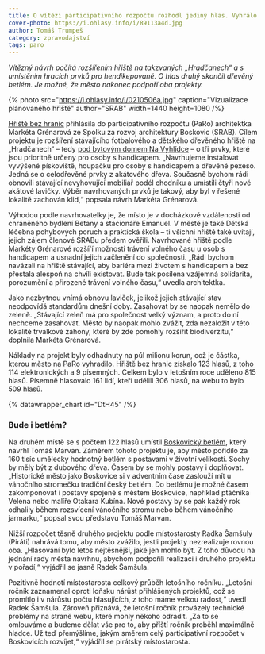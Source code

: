 ```yaml
---
title: O vítězi participativního rozpočtu rozhodl jediný hlas. Vyhrálo Hřiště bez hranic
cover-photo: https://i.ohlasy.info/i/89113a4d.jpg
author: Tomáš Trumpeš
category: zpravodajství
tags: paro
---
```


*Vítězný návrh počítá rozšířením hřiště na takzvaných „Hradčanech“ a s umístěním hracích prvků pro hendikepované. O hlas druhý skončil dřevěný betlém. Je možné, že město nakonec podpoří oba projekty.*

{% photo src="https://i.ohlasy.info/i/0210506a.jpg" caption="Vizualizace plánovaného hřiště" author="SRAB" width=1440 height=1080 /%}

[Hřiště bez hranic](https://boskovice.pincity.cz/participativni-projekt/150-hriste-bez-hranic) přihlásila do participativního rozpočtu (PaRo) architektka Markéta Grénarová ze Spolku za rozvoj architektury Boskovic (SRAB). Cílem projektu je rozšíření stávajícího fotbalového a dětského dřevěného hřiště na „Hradčanech“ – tedy [pod bytovým domem Na Vyhlídce](https://mapy.cz/s/jasogokemo) – o tři prvky, které jsou prioritně určeny pro osoby s handicapem. „Navrhujeme instalovat vyvýšené pískoviště, houpačku pro osoby s handicapem a dřevěné pexeso. Jedná se o celodřevěné prvky z akátového dřeva. Současně bychom rádi obnovili stávající nevyhovující mobiliář podél chodníku a umístili čtyři nové akátové lavičky. Výběr navrhovaných prvků je takový, aby byl v řešené lokalitě zachován klid,“ popsala návrh Markéta Grénarová.

Výhodou podle navrhovatelky je, že místo je v docházkové vzdálenosti od chráněného bydlení Betany a stacionáře Emanuel. V městě je také Dětská léčebna pohybových poruch a praktická škola – ti všichni hřiště také uvítají, jejich zájem členové SRABu předem ověřili. Navrhované hřiště podle Markéty Grénarové rozšíří možnosti trávení volného času u osob s handicapem a usnadní jejich začlenění do společnosti. „Rádi bychom navázali na hřiště stávající, aby bariéra mezi životem s handicapem a bez přestala alespoň na chvíli existovat. Bude tak posílena vzájemná solidarita, porozumění a přirozené trávení volného času,“ uvedla architektka.

Jako nezbytnou vnímá obnovu laviček, jelikož jejich stávající stav neodpovídá standardům dnešní doby. Zasahovat by se naopak nemělo do zeleně. „Stávající zeleň má pro společnost velký význam, a proto do ní nechceme zasahovat. Město by naopak mohlo zvážit, zda nezaložit v této lokalitě trvalkové záhony, které by zde pomohly rozšířit biodiverzitu,“ doplnila Markéta Grénarová.

Náklady na projekt byly odhadnuty na půl milionu korun, což je částka, kterou město na PaRo vyhradilo. Hřiště bez hranic získalo 123 hlasů, z toho 114 elektronických a 9 písemných. Celkem bylo v letošním roce uděleno 815 hlasů. Písemně hlasovalo 161 lidí, kteří udělili 306 hlasů, na webu to bylo 509 hlasů.

{% datawrapper_chart id="DtH45" /%}

### Bude i betlém?

Na druhém místě se s počtem 122 hlasů umístil [Boskovický betlém](https://boskovice.pincity.cz/participativni-projekt/140-boskovicky-betlem), který navrhl Tomáš Marvan. Záměrem tohoto projektu je, aby město pořídilo za 160 tisíc umělecky hodnotný betlém s postavami v životní velikosti. Sochy by měly být z dubového dřeva. Časem by se mohly postavy i doplňovat. „Historické město jako Boskovice si v adventním čase zaslouží mít u vánočního stromečku tradiční český betlém. Do betlému je možné časem zakomponovat i postavy spojené s městem Boskovice, například ptáčníka Velena nebo malíře Otakara Kubína. Nové postavy by se pak každý rok odhalily během rozsvícení vánočního stromu nebo během vánočního jarmarku,“ popsal svou představu Tomáš Marvan.

Nižší rozpočet těsně druhého projektu podle místostarosty Radka Šamšuly (Piráti) nahrává tomu, aby město zvážilo, jestli projekty nezrealizuje rovnou oba. „​​Hlasování bylo letos nejtěsnější, jaké jen mohlo být. Z toho důvodu na jednání rady města navrhnu, abychom podpořili realizaci i druhého projektu v pořadí,“ vyjádřil se jasně Radek Šamšula.

Pozitivně hodnotí místostarosta celkový průběh letošního ročníku. „Letošní ročník zaznamenal oproti loňsku nárůst přihlášených projektů, což se promítlo i v nárůstu počtu hlasujících, z toho máme velkou radost,“ uvedl Radek Šamšula. Zároveň přiznává, že letošní ročník provázely technické problémy na straně webu, které mohly někoho odradit. „Za to se omlouváme a budeme dělat vše pro to, aby příští ročník proběhl maximálně hladce. Už teď přemýšlíme, jakým směrem celý participativní rozpočet v Boskovicích rozvíjet,“ vyjádřil se pirátský místostarosta.
